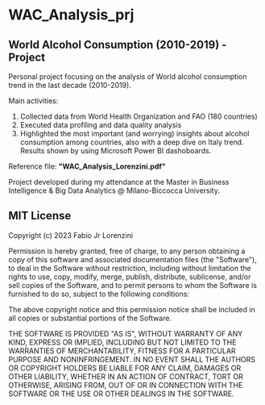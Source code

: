 # WAC_Analysis_prj
## World Alcohol Consumption (2010-2019) - Project

Personal project focusing on the analysis of World alcohol consumption trend in the last decade (2010-2019).


Main activities:
1. Collected data from World Health Organization and FAO (180 countries)
2. Executed data profiling and data quality analysis
3. Highlighted the most important (and worrying) insights about alcohol consumption among countries, also with a deep dive on Italy trend. Results shown by using Microsoft Power BI dashoboards.

Reference file: **"WAC_Analysis_Lorenzini.pdf"**

Project developed during my attendance at the Master in Business Intelligence & Big Data Analytics @ Milano-Biccocca University.


## MIT License

Copyright (c) 2023 Fabio Jr Lorenzini

Permission is hereby granted, free of charge, to any person obtaining a copy
of this software and associated documentation files (the "Software"), to deal
in the Software without restriction, including without limitation the rights
to use, copy, modify, merge, publish, distribute, sublicense, and/or sell
copies of the Software, and to permit persons to whom the Software is
furnished to do so, subject to the following conditions:

The above copyright notice and this permission notice shall be included in all
copies or substantial portions of the Software.

THE SOFTWARE IS PROVIDED "AS IS", WITHOUT WARRANTY OF ANY KIND, EXPRESS OR
IMPLIED, INCLUDING BUT NOT LIMITED TO THE WARRANTIES OF MERCHANTABILITY,
FITNESS FOR A PARTICULAR PURPOSE AND NONINFRINGEMENT. IN NO EVENT SHALL THE
AUTHORS OR COPYRIGHT HOLDERS BE LIABLE FOR ANY CLAIM, DAMAGES OR OTHER
LIABILITY, WHETHER IN AN ACTION OF CONTRACT, TORT OR OTHERWISE, ARISING FROM,
OUT OF OR IN CONNECTION WITH THE SOFTWARE OR THE USE OR OTHER DEALINGS IN THE
SOFTWARE.
